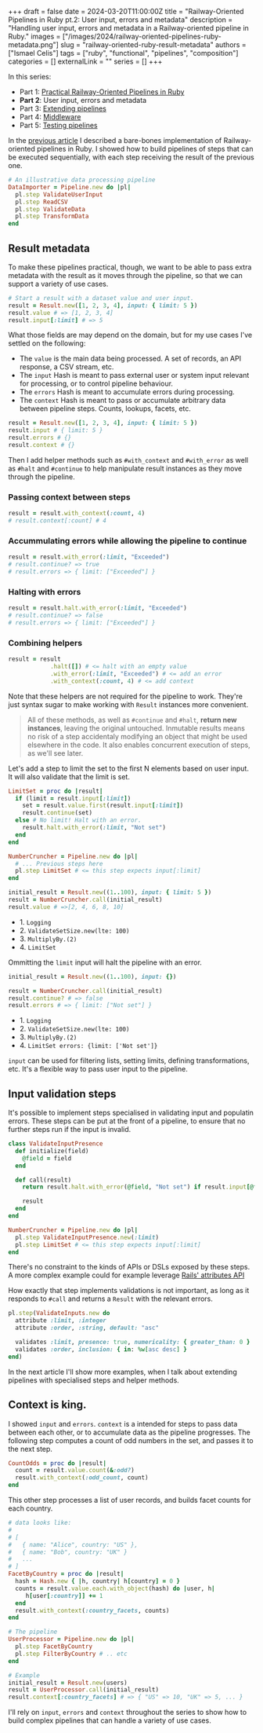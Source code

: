 +++
draft = false
date = 2024-03-20T11:00:00Z
title = "Railway-Oriented Pipelines in Ruby pt.2: User input, errors and metadata"
description = "Handling user input, errors and metadata in a Railway-oriented pipeline in Ruby."
images = ["/images/2024/railway-oriented-pipelines-ruby-metadata.png"]
slug = "railway-oriented-ruby-result-metadata"
authors = ["Ismael Celis"]
tags = ["ruby", "functional", "pipelines", "composition"]
categories = []
externalLink = ""
series = []
+++

In this series:
* Part 1: [Practical Railway-Oriented Pipelines in Ruby](/posts/practical-railway-oriented-pipelines-in-ruby/)
* **Part 2**: User input, errors and metadata
* Part 3: [Extending pipelines](/posts/railway-oriented-ruby-extending-pipelines/)
* Part 4: [Middleware](/posts/railway-oriented-ruby-middleware/)
* Part 5: [Testing pipelines](/posts/railway-oriented-ruby-testing/)

In the [previous article](/posts/practical-railway-oriented-pipelines-in-ruby/) I described a bare-bones implementation of Railway-oriented pipelines in Ruby.
I showed how to build pipelines of steps that can be executed sequentially, with each step receiving the result of the previous one.

```ruby
# An illustrative data processing pipeline
DataImporter = Pipeline.new do |pl|
  pl.step ValidateUserInput
  pl.step ReadCSV
  pl.step ValidateData
  pl.step TransformData
end
```

## Result metadata

To make these pipelines practical, though, we want to be able to pass extra metadata with the result as it moves through the pipeline, so that we can support a variety of use cases.

```ruby
# Start a result with a dataset value and user input.
result = Result.new([1, 2, 3, 4], input: { limit: 5 })
result.value # => [1, 2, 3, 4]
result.input[:limit] # => 5
```

What those fields are may depend on the domain, but for my use cases I've settled on the following:

* The `value` is the main data being processed. A set of records, an API response, a CSV stream, etc.
* The `input` Hash is meant to pass external user or system input relevant for processing, or to control pipeline behaviour.
* The `errors` Hash is meant to accumulate errors during processing.
* The `context` Hash is meant to pass or accumulate arbitrary data between pipeline steps. Counts, lookups, facets, etc.

```ruby
result = Result.new([1, 2, 3, 4], input: { limit: 5 })
result.input # { limit: 5 }
result.errors # {}
result.context # {}
```

Then I add helper methods such as `#with_context` and `#with_error` as well as `#halt` and `#continue` to help manipulate result instances as they move through the pipeline.

### Passing context between steps

```ruby
result = result.with_context(:count, 4)
# result.context[:count] # 4
```

### Accummulating errors while allowing the pipeline to continue

```ruby
result = result.with_error(:limit, "Exceeded")
# result.continue? => true
# result.errors => { limit: ["Exceeded"] }
```

### Halting with errors

```ruby
result = result.halt.with_error(:limit, "Exceeded")
# result.continue? => false
# result.errors => { limit: ["Exceeded"] }
```

### Combining helpers

```ruby
result = result
            .halt([]) # <= halt with an empty value
            .with_error(:limit, "Exceeded") # <= add an error
            .with_context(:count, 4) # <= add context
```

Note that these helpers are not required for the pipeline to work. They're just syntax sugar to make working with `Result` instances more convenient.

> All of these methods, as well as `#continue` and `#halt`, **return new instances**, leaving the original untouched. Inmutable results means no risk of a step accidentaly modifying an object that might be used elsewhere in the code.
> It also enables concurrent execution of steps, as we'll see later.

Let's add a step to limit the set to the first N elements based on user input. It will also validate that the limit is set.

```ruby
LimitSet = proc do |result|
  if (limit = result.input[:limit])
    set = result.value.first(result.input[:limit])
    result.continue(set)
  else # No limit! Halt with an error.
    result.halt.with_error(:limit, "Not set")
  end
end

NumberCruncher = Pipeline.new do |pl|
  # ... Previous steps here
  pl.step LimitSet # <= this step expects input[:limit]
end

initial_result = Result.new((1..100), input: { limit: 5 })
result = NumberCruncher.call(initial_result)
result.value # =>[2, 4, 6, 8, 10]
```

<ul class="execution-trace">
    <li class="continue">1. <code>Logging</code></li>
    <li class="continue">2. <code>ValidateSetSize.new(lte: 100)</code></li>
    <li class="continue">3. <code>MultiplyBy.(2)</code></li>
    <li class="continue">4. <code>LimitSet</code></li>
</ul>

Ommitting the `limit` input will halt the pipeline with an error.

```ruby
initial_result = Result.new((1..100), input: {})

result = NumberCruncher.call(initial_result)
result.continue? # => false
result.errors # => { limit: ["Not set"] }
```

<ul class="execution-trace">
    <li class="continue">1. <code>Logging</code></li>
    <li class="continue">2. <code>ValidateSetSize.new(lte: 100)</code></li>
    <li class="continue">3. <code>MultiplyBy.(2)</code></li>
    <li class="halt">4. <code>LimitSet errors: {limit: ['Not set']}</code></li>
</ul>

`input` can be used for filtering lists, setting limits, defining transformations, etc. It's a flexible way to pass user input to the pipeline.

## Input validation steps

It's possible to implement steps specialised in validating input and populatin errors.
These steps can be put at the front of a pipeline, to ensure that no further steps run if the input is invalid.

```ruby
class ValidateInputPresence
  def initialize(field)
    @field = field
  end

  def call(result)
    return result.halt.with_error(@field, "Not set") if result.input[@field].nil?

    result
  end
end

NumberCruncher = Pipeline.new do |pl|
  pl.step ValidateInputPresence.new(:limit)
  pl.step LimitSet # <= this step expects input[:limit]
end
```

There's no constraint to the kinds of APIs or DSLs exposed by these steps. A more complex example could for example leverage [Rails' attributes API](https://api.rubyonrails.org/classes/ActiveModel/Attributes.html)

How exactly that step implements validations is not important, as long as it responds to `#call` and returns a `Result` with the relevant errors.

```ruby
pl.step(ValidateInputs.new do
  attribute :limit, :integer
  attribute :order, :string, default: "asc"

  validates :limit, presence: true, numericality: { greater_than: 0 }
  validates :order, inclusion: { in: %w[asc desc] }
end)
```

In the next article I'll show more examples, when I talk about extending pipelines with specialised steps and helper methods.

## Context is king.

I showed `input` and `errors`. `context` is a intended for steps to pass data between each other, or to accumulate data as the pipeline progresses.
The following step computes a count of odd numbers in the set, and passes it to the next step.

```ruby
CountOdds = proc do |result|
  count = result.value.count(&:odd?)
  result.with_context(:odd_count, count)
end
```

This other step processes a list of user records, and builds facet counts for each country.

```ruby
# data looks like:
#
# [
#   { name: "Alice", country: "US" },
#   { name: "Bob", country: "UK" }
#   ...
# ]
FacetByCountry = proc do |result|
  hash = Hash.new { |h, country| h[country] = 0 }
  counts = result.value.each.with_object(hash) do |user, h|
     h[user[:country]] += 1
  end
  result.with_context(:country_facets, counts)
end

# The pipeline
UserProcessor = Pipeline.new do |pl|
  pl.step FacetByCountry
  pl.step FilterByCountry # .. etc
end

# Example
initial_result = Result.new(users)
result = UserProcessor.call(initial_result)
result.context[:country_facets] # => { "US" => 10, "UK" => 5, ... }
```

I'll rely on `input`, `errors` and `context` throughout the series to show how to build complex pipelines that can handle a variety of use cases.

